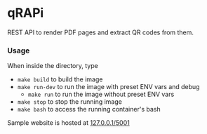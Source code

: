 # qRAPi
REST API to render PDF pages and extract QR codes from them.

### Usage
When inside the directory, type
- `make build` to build the image
- `make run-dev` to run the image with preset ENV vars and debug
    - `make run` to run the image without preset ENV vars
- `make stop` to stop the running image
- `make bash` to access the running container's bash

Sample website is hosted at [127.0.0.1/5001](127.0.0.1/5001)